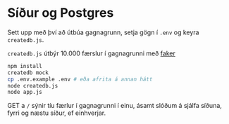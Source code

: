 # Síður og Postgres

Sett upp með því að útbúa gagnagrunn, setja gögn í `.env` og keyra `createdb.js`.

`createdb.js` útbýr 10.000 færslur í gagnagrunni með [faker](https://github.com/faker-js/faker)

```bash
npm install
createdb mock
cp .env.example .env # eða afrita á annan hátt
node createdb.js
node app.js
```

GET a `/` sýnir tíu færlur í gagnagrunni í einu, ásamt slóðum á sjálfa síðuna, fyrri og næstu síður, ef einhverjar.
